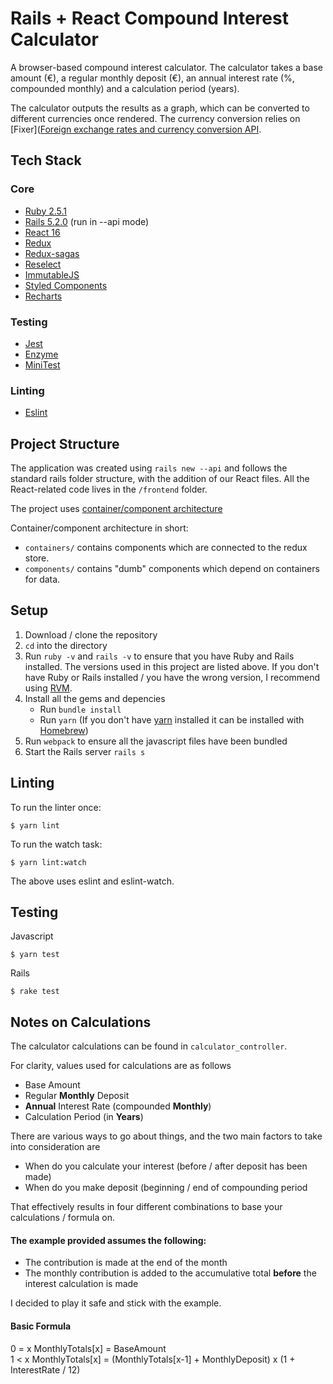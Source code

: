 # Rails + React Compound Interest Calculator

A browser-based compound interest calculator. The calculator takes a base amount (€), a regular monthly deposit (€), an annual interest rate (%, compounded monthly) and a calculation period (years).

The calculator outputs the results as a graph, which can be converted to different currencies once rendered. The currency conversion relies on [Fixer]([Foreign exchange rates and currency conversion API](https://fixer.io/).

## Tech Stack

### Core

* [Ruby 2.5.1](https://github.com/ruby/ruby)
* [Rails 5.2.0](https://github.com/rails/rails) (run in --api mode)
* [React 16](https://github.com/facebook/react)
* [Redux](https://github.com/reactjs/redux)
* [Redux-sagas](https://github.com/redux-saga/redux-saga)
* [Reselect](https://github.com/reactjs/reselect)
* [ImmutableJS](https://github.com/facebook/immutable-js/)
* [Styled Components](https://github.com/styled-components/styled-components)
* [Recharts](https://github.com/recharts/recharts)

### Testing

* [Jest](https://github.com/facebook/jest/)
* [Enzyme](https://github.com/airbnb/enzyme)
* [MiniTest](https://github.com/seattlerb/minitest)

### Linting

* [Eslint](https://github.com/eslint/eslint)

## Project Structure

The application was created using `rails new --api` and follows the standard rails folder structure, with the addition of our React files. All the React-related code lives in the `/frontend` folder.

The project uses [container/component architecture](https://medium.com/@dan_abramov/smart-and-dumb-components-7ca2f9a7c7d0)

Container/component architecture in short:

* `containers/` contains components which are connected to the redux store.
* `components/` contains "dumb" components which depend on containers for data.

## Setup

1.  Download / clone the repository
2.  `cd` into the directory
3.  Run `ruby -v` and `rails -v` to ensure that you have Ruby and Rails installed. The versions used in this project are listed above. If you don't have Ruby or Rails installed / you have the wrong version, I recommend using [RVM](https://rvm.io/rvm/).
4.  Install all the gems and depencies
    * Run `bundle install`
    * Run `yarn` (If you don't have [yarn](https://yarnpkg.com/lang/en/docs/install/#mac-stable) installed it can be installed with [Homebrew](https://brew.sh/))
5.  Run `webpack` to ensure all the javascript files have been bundled
6.  Start the Rails server `rails s`

## Linting

To run the linter once:

```
$ yarn lint
```

To run the watch task:

```
$ yarn lint:watch
```

The above uses eslint and eslint-watch.

## Testing

Javascript

```
$ yarn test
```

Rails

```
$ rake test
```

## Notes on Calculations

The calculator calculations can be found in `calculator_controller`.

For clarity, values used for calculations are as follows

* Base Amount
* Regular **Monthly** Deposit
* **Annual** Interest Rate (compounded **Monthly**)
* Calculation Period (in **Years**)

There are various ways to go about things, and the two main factors to take into consideration are

* When do you calculate your interest (before / after deposit has been made)
* When do you make deposit (beginning / end of compounding period

That effectively results in four different combinations to base your calculations / formula on.

#### The example provided assumes the following:

* The contribution is made at the end of the month
* The monthly contribution is added to the accumulative total **before** the interest calculation is made

I decided to play it safe and stick with the example.

#### Basic Formula

0 = x MonthlyTotals[x] = BaseAmount  
1 < x MonthlyTotals[x] = (MonthlyTotals[x-1] + MonthlyDeposit) x (1 + InterestRate / 12)
